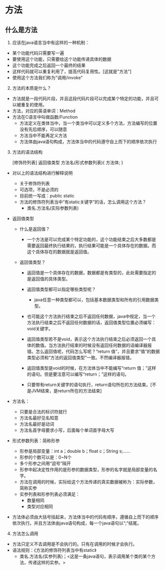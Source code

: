 # 方法
## 什么是方法
1. 应该在java语言当中有这样的一种机制：
- 某个功能代码只需要写一遍
- 要使用这个功能，只需要给这个功能传递具体的数据
- 这个功能完成之后返回一个最终的结果
- 这样代码就可以重复利用了，提高代码复用性。[这就是"方法"]
- 使用这个方法我们称为"调用/invoke"
  
2. 方法的本质是什么？
- 方法就是一段代码片段，并且这段代码片段可以完成某个特定的功能，并且可以被重复的使用。
- 方法，对应的英语单词：Method
- 方法在C语言中叫做函数/Function
  * 方法定义在类体当中，当一个类当中可以定义多个方法，方法编写的位置没有先后顺序，可以随意
  * 方法当中不能再定义方法
  * 方法体由java语句构成，方法体当中的代码遵守自上而下的顺序依次执行

3. 方法的语法结构

    [修饰符列表] 返回值类型 方法名(形式参数列表){
            方法体;
        }

- 对以上的语法结构进行解释说明
  * 关于修饰符列表
  * 可选项，不是必须的
  * 目前统一写成：public static
  * 方法的修饰符列表当中“有static关键字”的话，怎么调用这个方法？
    * 类名.方法名(实际参数列表)

- 返回值类型
  * 什么是返回值？
    * 一个方法是可以完成某个特定功能的，这个功能结束之后大多数都是需要返回最终执行结果的，执行结果可能是一个具体存在的数据。而这个具体存在的数据就是返回值。

  * 返回值类型？
    * 返回值是一个具体存在的数据，数据都是有类型的，此处需要指定的是返回值的具体类型。
            
    * 返回值类型都可以指定哪些类型呢？
        * java任意一种类型都可以，包括基本数据类型和所有的引用数据类型。

    * 也可能这个方法执行结束之后不返回任何数据，java中规定，当一个方法执行结束之后不返回任何数据的话，返回值类型位置必须编写：void关键字。

    * 返回值类型若不是void，表示这个方法执行结束之后必须返回一个具体的数值。当方法执行结束的时候没有返回任何数据的话编译器报错。怎么返回值呢，代码怎么写呢？“return 值”，并且要求“值”的数据类型必须和“方法的返回值类型”一致。不然编译器报错。

    * 返回值类型是void的时候，在方法体当中不能编写“return 值；”这样的语句。但是要注意可以编写“return；”这样的语句。

    * 只要带有return关键字的语句执行，return语句所在的方法结束。[不是JVM结束，是return所在的方法结束]
        
- 方法名：
    * 只要是合法的标识符就行
    * 方法名最好见名知意
    * 方法名最好是动词
    * 方法名首字母要求小写，后面每个单词首字母大写

- 形式参数列表：简称形参
    * 形参是局部变量：int a；double b；float c；String s;......
    * 形参的个数可以是：0~N个
    * 多个形参之间用“逗号”隔开
    * 形参中起决定性作用的是形参的数据类型，形参的名字就是局部变量的名字。
    * 方法在调用的时候，实际给这个方法传递的真实数据被称为：实际参数，简称实参
    * 实参列表和形参列表必须满足：
        * 数量相同
        * 类型对应相同

- 方法体必须由大括号括起来，方法体当中的代码有顺序，遵循自上而下的顺序依次执行。并且方法体由java语句构成，每一个java语句以“;”结尾。

4. 方法怎么调用
- 方法只定义不去调用是不会执行的。只有在调用的时候才会执行。
- 语法规则：《方法的修饰符列表当中有static》
    * 类名.方法名(实参列表)；<这是一条java语句，表示调用某个类的某个方法，传递这样的实参。>